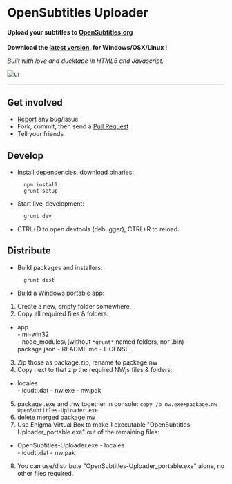 # OpenSubtitles Uploader 

#### Upload your subtitles to [OpenSubtitles.org](http://www.opensubtitles.org)

**Download the [latest version](https://github.com/vankasteelj/opensubtitles-uploader/releases), for Windows/OSX/Linux !**

_Built with love and ducktape in HTML5 and Javascript._

![ui](http://i.imgur.com/Wl5XSYZ.png)

***

## Get involved
- [Report](https://github.com/vankasteelj/opensubtitles-uploader/issues/new) any bug/issue
- Fork, commit, then send a [Pull Request](https://github.com/vankasteelj/opensubtitles-uploader/pulls)
- Tell your friends

## Develop
- Install dependencies, download binaries:

        npm install
        grunt setup

- Start live-development:

        grunt dev
    
- CTRL+D to open devtools (debugger), CTRL+R to reload.

## Distribute
- Build packages and installers:

        grunt dist

- Build a Windows portable app:
 1. Create a new, empty folder somewhere.
 2. Copy all required files & folders:
   - app\
    - mi-win32\
    - node_modules\ (without `*grunt*` named folders, nor .bin\)
    - package.json
    - README.md
    - LICENSE
 3. Zip those as package.zip, rename to package.nw
 4. Copy next to that zip the required NWjs files & folders: 
   - locales\
    - icudtl.dat
    - nw.exe
    - nw.pak
 5. package .exe and .nw together in console: `copy /b nw.exe+package.nw OpenSubtitles-Uploader.exe`
 6. delete merged package.nw
 7. Use Enigma Virtual Box to make 1 executable "OpenSubtitles-Uploader_portable.exe" out of the remaining files:
   - OpenSubtitles-Uploader.exe
    - locales\
    - icudtl.dat
    - nw.pak
 8. You can use/distribute "OpenSubtitles-Uploader_portable.exe" alone, no other files required.
